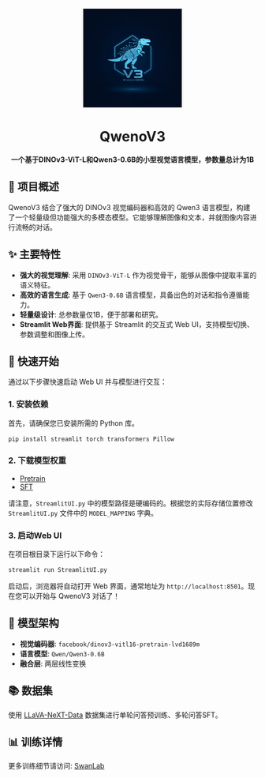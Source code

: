 <p align="center">
  <img src="logo.png" width="200"/>
</p>
<h1 align="center">QwenoV3</h1>

<p align="center">
  <strong>一个基于DINOv3-ViT-L和Qwen3-0.6B的小型视觉语言模型，参数量总计为1B</strong>
</p>

## 🌟 项目概述

QwenoV3 结合了强大的 DINOv3 视觉编码器和高效的 Qwen3 语言模型，构建了一个轻量级但功能强大的多模态模型。它能够理解图像和文本，并就图像内容进行流畅的对话。

## ✨ 主要特性

- **强大的视觉理解**: 采用 `DINOv3-ViT-L` 作为视觉骨干，能够从图像中提取丰富的语义特征。
- **高效的语言生成**: 基于 `Qwen3-0.6B` 语言模型，具备出色的对话和指令遵循能力。
- **轻量级设计**: 总参数量仅1B，便于部署和研究。
- **Streamlit Web界面**: 提供基于 Streamlit 的交互式 Web UI，支持模型切换、参数调整和图像上传。

## 🚀 快速开始

通过以下步骤快速启动 Web UI 并与模型进行交互：

### 1. 安装依赖

首先，请确保您已安装所需的 Python 库。
```bash
pip install streamlit torch transformers Pillow
```

### 2. 下载模型权重

- [Pretrain](https://pan.baidu.com/s/1A2QkAZf2avs-mtV2gD_7YQ?pwd=chif)
- [SFT](https://pan.baidu.com/s/1irR0XOWI7_I_6jNcVSRsDw?pwd=3auy)

请注意，`StreamlitUI.py` 中的模型路径是硬编码的。根据您的实际存储位置修改 `StreamlitUI.py` 文件中的 `MODEL_MAPPING` 字典。

### 3. 启动Web UI

在项目根目录下运行以下命令：
```bash
streamlit run StreamlitUI.py
```
启动后，浏览器将自动打开 Web 界面，通常地址为 `http://localhost:8501`。现在您可以开始与 QwenoV3 对话了！

## 🔧 模型架构

- **视觉编码器**: `facebook/dinov3-vitl16-pretrain-lvd1689m`
- **语言模型**: `Qwen/Qwen3-0.6B`
- **融合层**: 两层线性变换

## 📚 数据集

使用 [LLaVA-NeXT-Data](https://huggingface.co/datasets/lmms-lab/LLaVA-NeXT-Data) 数据集进行单轮问答预训练、多轮问答SFT。

## 📊 训练详情

更多训练细节请访问: [SwanLab](https://swanlab.cn/@tian_ye/MySmallVLM?utm_source=website_qr&utm_medium=qr_scan)









